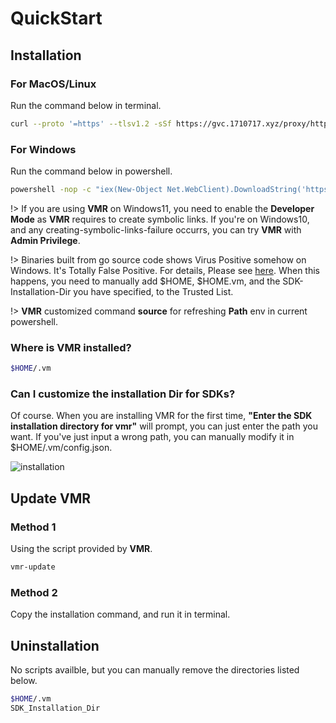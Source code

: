 # QuickStart

## Installation
### For MacOS/Linux

Run the command below in terminal.

```bash
curl --proto '=https' --tlsv1.2 -sSf https://gvc.1710717.xyz/proxy/https://raw.githubusercontent.com/gvcgo/version-manager/main/scripts/install.sh | sh
```

### For Windows

Run the command below in powershell.

```bash
powershell -nop -c "iex(New-Object Net.WebClient).DownloadString('https://gvc.1710717.xyz/proxy/https://raw.githubusercontent.com/gvcgo/version-manager/main/scripts/install.ps1')"
```

!> If you are using **VMR** on Windows11, you need to enable the **Developer Mode** as **VMR** requires to create symbolic links. If you're on Windows10, and any creating-symbolic-links-failure occurrs, you can try **VMR** with **Admin Privilege**.

!> Binaries built from go source code shows Virus Positive somehow on Windows. It's Totally False Positive. For details, Please see [here](https://forum.golangbridge.org/t/my-compiled-exe-file-is-declared-as-a-virus/34038). When this happens, you need to manually add $HOME, $HOME\.vm, and the SDK-Installation-Dir you have specified, to the Trusted List.

!> **VMR** customized command **source** for refreshing **Path** env in current powershell.

### Where is VMR installed?

```bash
$HOME/.vm
```

### Can I customize the installation Dir for SDKs?

Of course. When you are installing VMR for the first time, **"Enter the SDK installation directory for vmr"** will prompt, you can just enter the path you want. If you've just input a wrong path, you can manually modify it in $HOME/.vm/config.json. 

![installation](https://cdn.jsdelivr.net/gh/moqsien/img_repo@main/vmr_install.png)

## Update VMR
### Method 1

Using the script provided by **VMR**.

```bash
vmr-update
```

### Method 2

Copy the installation command, and run it in terminal.

## Uninstallation

No scripts availble, but you can manually remove the directories listed below.
```bash
$HOME/.vm
SDK_Installation_Dir
```
